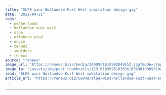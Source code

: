 ```yaml
---
title: "SLPE wins Hollandse Kust West substation design gig"
date: "2021-04-21"
tags: 
  - netherlands
  - hollandse kust west
  - slpe
  - offshore wind
  - engie
  - tennet
  - smulders
  - renews
source: "renews"
image_url: "https://renews.biz//media/24989/1618992048652.jpg?mode=crop&width=770&heightratio=0.6103896103896103896103896104&slimmage=true"
image_fp: "/assets/img/post_thumbnails/129.6103896103896103896103896104&slimmage=true"
lead: "SLPE wins Hollandse Kust West substation design gig"
article_url: "https://renews.biz/68049/slpe-wins-hollandse-kust-west-substation-design-gig/"
---
```


---
